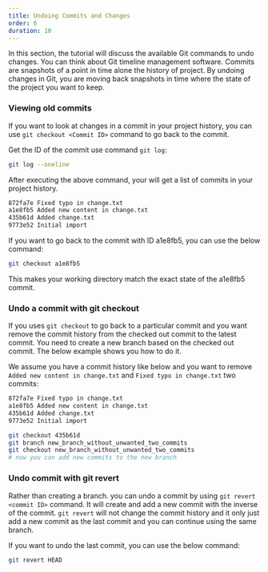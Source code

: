```yaml
---
title: Undoing Commits and Changes
order: 6
duration: 10
---
```


In this section, the tutorial will discuss the available Git commands to undo changes.  You can think about Git timeline management software. Commits are snapshots of a point in time alone the history of project. By undoing changes in Git, you are moving back snapshots in time where the state of the project you want to keep.

### Viewing old commits

If you want to look at changes in a commit in your project history, you can use `git checkout <Commit ID>` command to go back to the commit.

Get the ID of the commit use command `git log`:

```bash
git log --oneline
```

After executing the above command, your will get a list of commits in your project history.

```bash
872fa7e Fixed typo in change.txt
a1e8fb5 Added new content in change.txt
435b61d Added change.txt
9773e52 Initial import
```

If you want to go back to the commit with ID a1e8fb5, you can use the below command:

```bash
git checkout a1e8fb5
```

This makes your working directory match the exact state of the a1e8fb5 commit.

### Undo a commit with git checkout

If you uses `git checkout` to go back to a particular commit and you want remove the commit history from the checked out commit to the latest commit.  You need to create a new branch based on the checked out commit. The below example shows you how to do it.

We assume you have a commit history like below and you want to remove `Added new content in change.txt` and `Fixed typo in change.txt` two commits:

```bash
872fa7e Fixed typo in change.txt
a1e8fb5 Added new content in change.txt
435b61d Added change.txt
9773e52 Initial import

git checkout 435b61d
git branch new_branch_without_unwanted_two_commits
git checkout new_branch_without_unwanted_two_commits
# now you can add new commits to the new branch
```

### Undo commit with git revert

Rather than creating a branch. you can undo a commit by using `git revert <commit ID>` command. It will create and add a new commit with the inverse of the commit. `git revert` will not change the commit history and it only just add a new commit as the last commit and you can continue using the same branch. 

If you want to undo the last commit, you can use the below command:

```bash
git revert HEAD
```